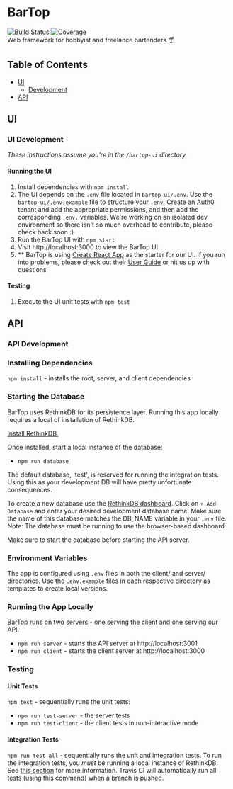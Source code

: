 # BarTop
[![Build Status](https://travis-ci.org/dpopp07/bartop.svg?branch=dev)](https://travis-ci.org/dpopp07/bartop) 
[![Coverage](https://codecov.io/gh/dpopp07/bartop/branch/dev/graph/badge.svg)](https://codecov.io/gh/dpopp07/bartop)  
Web framework for hobbyist and freelance bartenders 🍸

## Table of Contents
* [UI](#ui)
  * [Development](#ui-development)
* [API](#api)

## UI
### UI Development
*These instructions assume you're in the `/bartop-ui` directory*
#### Running the UI
1. Install dependencies with `npm install`
2. The UI depends on the `.env` file located in `bartop-ui/.env`. Use the `bartop-ui/.env.example` file to structure your `.env`. Create an [Auth0](https://auth0.com/) tenant and add the appropriate permissions, and then add the corresponding `.env.` variables. We're working on an isolated dev environment so there isn't so much overhead to contribute, please check back soon :)
3. Run the BarTop UI with `npm start`
4. Visit http://localhost:3000 to view the BarTop UI
5. ** BarTop is using [Create React App](https://github.com/facebook/create-react-app) as the starter for our UI. If you run into problems, please check out their [User Guide](https://github.com/facebook/create-react-app/blob/master/packages/react-scripts/template/README.md) or hit us up with questions

#### Testing
1. Execute the UI unit tests with `npm test`

## API
### API Development

### Installing Dependencies
`npm install` - installs the root, server, and client dependencies

### Starting the Database
BarTop uses RethinkDB for its persistence layer. Running this app locally requires a local of installation of RethinkDB.

[Install RethinkDB.](https://www.rethinkdb.com/docs/install/)

Once installed, start a local instance of the database:
* `npm run database`

The default database, 'test', is reserved for running the integration tests. Using this as your development DB will have pretty unfortunate consequences.

To create a new database use the [RethinkDB dashboard](http://localhost:8080/#tables). Click on `+ Add Database` and enter your desired development database name. Make sure the name of this database matches the DB_NAME variable in your `.env` file. Note: The database must be running to use the browser-based dashboard.

Make sure to start the database before starting the API server.

### Environment Variables

The app is configured using `.env` files in both the client/ and server/ directories. Use the `.env.example` files in each respective directory as templates to create local versions.

### Running the App Locally
BarTop runs on two servers - one serving the client and one serving our API.
* `npm run server` - starts the API server at http://localhost:3001
* `npm run client` - starts the client server at http://localhost:3000

### Testing
#### Unit Tests
`npm test` - sequentially runs the unit tests:
* `npm run test-server` - the server tests
* `npm run test-client` - the client tests in non-interactive mode

#### Integration Tests
`npm run test-all` - sequentially runs the unit and integration tests.
To run the integration tests, you _must_ be running a local instance of RethinkDB. See [this section](#starting-the-database) for more information.
Travis CI will automatically run all tests (using this command) when a branch is pushed.

